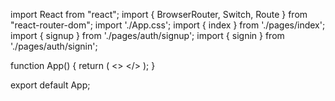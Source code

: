 import React from "react";
import { BrowserRouter, Switch, Route } from "react-router-dom";
import './App.css';
import { index } from './pages/index';
import { signup } from './pages/auth/signup';
import { signin } from './pages/auth/signin';

function App() {
  return (
    <>
      <BrowserRouter>
        <Switch>
          <Route path='/' exact component={index} ></Route>
          <Route path='/auth/signup' component={signup} ></Route>
          <Route path='/auth/signin' component={signin}></Route>
        </Switch >
      </BrowserRouter >
    </>
  );
}

export default App;
